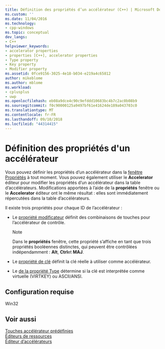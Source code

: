 ```yaml
---
title: Définition des propriétés d’un accélérateur (C++) | Microsoft Docs
ms.custom: ''
ms.date: 11/04/2016
ms.technology:
- cpp-windows
ms.topic: conceptual
dev_langs:
- C++
helpviewer_keywords:
- accelerator properties
- properties [C++], accelerator properties
- Type property
- Key property
- Modifier property
ms.assetid: 0fce9156-3025-4e18-b034-e219a4c65812
author: mikeblome
ms.author: mblome
ms.workload:
- cplusplus
- uwp
ms.openlocfilehash: eb08a9dce4c90c9efddd10683bc4b7c2ac0b08b9
ms.sourcegitcommit: f0c90000125a9497bf61e41624de189a043703c0
ms.translationtype: MT
ms.contentlocale: fr-FR
ms.lasthandoff: 09/10/2018
ms.locfileid: "44314415"
---
```

# <a name="setting-accelerator-properties"></a>Définition des propriétés d'un accélérateur

Vous pouvez définir les propriétés d’un accélérateur dans la [fenêtre Propriétés](/visualstudio/ide/reference/properties-window) à tout moment. Vous pouvez également utiliser le **Accelerator** éditeur pour modifier les propriétés d’un accélérateur dans la table d’accélérateurs. Modifications apportées à l’aide de la **propriétés** fenêtre ou le **Accelerator** éditeur ont le même résultat : elles sont immédiatement répercutées dans la table d’accélérateurs.

Il existe trois propriétés pour chaque ID de l’accélérateur :

- Le [propriété modificateur](../windows/accelerator-modifier-property.md) définit des combinaisons de touches pour l’accélérateur de contrôle.

   > [!NOTE]
   > Dans le **propriétés** fenêtre, cette propriété s’affiche en tant que trois propriétés booléennes distinctes, qui peuvent être contrôlées indépendamment : **Alt**, **Ctrl**et **MAJ**.

- Le [propriété de clé](../windows/accelerator-key-property.md) définit la clé réelle à utiliser comme accélérateur.

- Le [de la propriété Type](../windows/accelerator-type-property.md) détermine si la clé est interprétée comme virtuelle (VIRTKEY) ou ASCII/ANSI.

## <a name="requirements"></a>Configuration requise

Win32

## <a name="see-also"></a>Voir aussi

[Touches accélérateur prédéfinies](../windows/predefined-accelerator-keys.md)  
[Éditeurs de ressources](../windows/resource-editors.md)  
[Éditeur d’accélérateurs](../windows/accelerator-editor.md)